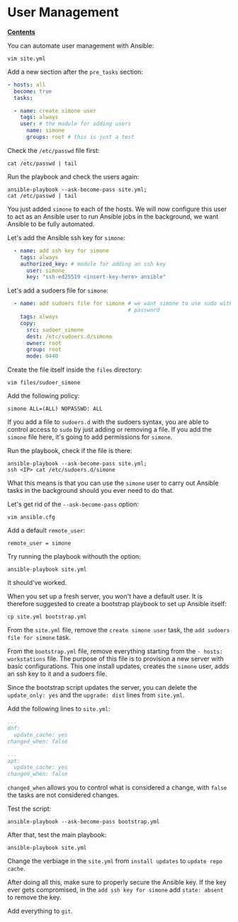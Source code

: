 # User Management

[**Contents**](01-intro.md)

You can automate user management with Ansible:

    vim site.yml

Add a new section after the `pre_tasks` section:

```yaml
- hosts: all
  become: true
  tasks:

  - name: create simone user
    tags: always
    user: # the module for adding users
      name: simone
      groups: root # this is just a test
```

Check the `/etc/passwd` file first:

    cat /etc/passwd | tail

Run the playbook and check the users again:

    ansible-playbook --ask-become-pass site.yml;
    cat /etc/passwd | tail

You just added `simone` to each of the hosts. We will now configure this user
to act as an Ansible user to run Ansible jobs in the background, we want
Ansible to be fully automated.

Let's add the Ansible ssh key for `simone`:

```yaml
  - name: add ssh key for simone
    tags: always
    authorized_key: # module for adding an ssh key
      user: simone
      key: "ssh-ed25519 <insert-key-here> ansible"
```

Let's add a sudoers file for `simone`:

```yaml
  - name: add sudoers file for simone # we want simone to use sudo without a
                                      # password
    tags: always
    copy:
      src: sudoer_simone
      dest: /etc/sudoers.d/simone
      owner: root
      group: root
      mode: 0440
```

Create the file itself inside the `files` directory:

    vim files/sudoer_simone

Add the following policy:

    simone ALL=(ALL) NOPASSWD: ALL

If you add a file to `sudoers.d` with the sudoers syntax, you are able to
control access to `sudo` by just adding or removing a file. If you add the
`simone` file here, it's going to add permissions for `simone`. 

Run the playbook, check if the file is there:

    ansible-playbook --ask-become-pass site.yml;
    ssh <IP> cat /etc/sudoers.d/simone

What this means is that you can use the `simone` user to carry out Ansible
tasks in the background should you ever need to do that.

Let's get rid of the `--ask-become-pass` option:

    vim ansible.cfg

Add a default `remote_user`:

    remote_user = simone

Try running the playbook withouth the option:

    ansible-playbook site.yml

It should've worked. 

When you set up a fresh server, you won't have a default user. It is therefore
suggested to create a bootstrap playbook to set up Ansible itself:

    cp site.yml bootstrap.yml

From the `site.yml` file, remove the `create simone user` task, the `add
sudoers file for simone` task. 

From the `bootstrap.yml` file, remove everything starting from the `- hosts:
workstations` file. The purpose of this file is to provision a new server
with basic configurations. This one install updates, creates the `simone` user,
adds an ssh key to it and a sudoers file.

Since the bootstrap script updates the server, you can delete the `update_only:
yes` and the `upgrade: dist` lines from `site.yml`.

Add the following lines to `site.yml`:

```yaml
...
dnf:
  update_cache: yes
changed_when: false

...
apt:
  update_cache: yes
changed_when: false
```

`changed_when` allows you to control what is considered a change, with `false`
the tasks are not considered changes.

Test the script:

    ansible-playbook --ask-become-pass bootstrap.yml

After that, test the main playbook:

    ansible-playbook site.yml

Change the verbiage in the `site.yml` from `install updates` to `update repo
cache`.

After doing all this, make sure to properly secure the Ansible key. If the key 
ever gets compromised, in the `add ssh key for simone` add `state: absent` to
remove the key.

Add everything to `git`.
